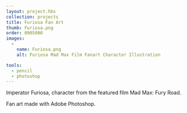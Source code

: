 ```yaml
---
layout: project.hbs
collection: projects
title: Furiosa Fan Art
thumb: Furiosa.png
order: 0905000
images:
  -
    name: Furiosa.png
    alt: Furiosa Mad Max Film Fanart Character Illustration

tools:
  - pencil
  - photoshop
---
```


Imperator Furiosa, character from the featured film Mad Max: Fury Road.

Fan art made with Adobe Photoshop.
